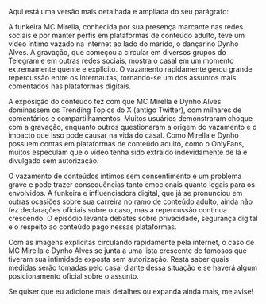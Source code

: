 Aqui está uma versão mais detalhada e ampliada do seu parágrafo:

A funkeira MC Mirella, conhecida por sua presença marcante nas redes sociais e por manter perfis em plataformas de conteúdo adulto, teve um vídeo íntimo vazado na internet ao lado do marido, o dançarino Dynho Alves. A gravação, que começou a circular em diversos grupos do Telegram e em outras redes sociais, mostra o casal em um momento extremamente quente e explícito. O vazamento rapidamente gerou grande repercussão entre os internautas, tornando-se um dos assuntos mais comentados nas plataformas digitais.

A exposição do conteúdo fez com que MC Mirella e Dynho Alves dominassem os Trending Topics do X (antigo Twitter), com milhares de comentários e compartilhamentos. Muitos usuários demonstraram choque com a gravação, enquanto outros questionaram a origem do vazamento e o impacto que isso pode causar na vida do casal. Como Mirella e Dynho possuem contas em plataformas de conteúdo adulto, como o OnlyFans, muitos especulam que o vídeo tenha sido extraído indevidamente de lá e divulgado sem autorização.

O vazamento de conteúdos íntimos sem consentimento é um problema grave e pode trazer consequências tanto emocionais quanto legais para os envolvidos. A funkeira e influenciadora digital, que já se pronunciou em outras ocasiões sobre sua carreira no ramo de conteúdo adulto, ainda não fez declarações oficiais sobre o caso, mas a repercussão continua crescendo. O episódio levanta debates sobre privacidade, segurança digital e o respeito ao conteúdo pago nessas plataformas.

Com as imagens explícitas circulando rapidamente pela internet, o caso de MC Mirella e Dynho Alves se junta a uma lista crescente de famosos que tiveram sua intimidade exposta sem autorização. Resta saber quais medidas serão tomadas pelo casal diante dessa situação e se haverá algum posicionamento oficial sobre o assunto.

Se quiser que eu adicione mais detalhes ou expanda ainda mais, me avise!
